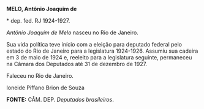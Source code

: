 **MELO, Antônio Joaquim de**

\* dep. fed. RJ 1924-1927.

*Antônio Joaquim de Melo* nasceu no Rio de Janeiro.

Sua vida política teve início com a eleição para deputado federal pelo
estado do Rio de Janeiro para a legislatura 1924-1926. Assumiu sua
cadeira em 3 de maio de 1924 e, reeleito para a legislatura seguinte,
permaneceu na Câmara dos Deputados até 31 de dezembro de 1927.

Faleceu no Rio de Janeiro.

Ioneide Piffano Brion de Souza

**FONTE:** CÂM. DEP. *Deputados brasileiros*.
